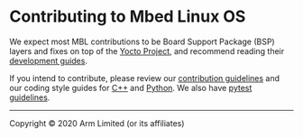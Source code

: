 # Contributing to Mbed Linux OS

We expect most MBL contributions to be Board Support Package (BSP) layers and fixes on top of the [Yocto Project](https://www.yoctoproject.org/), and recommend reading their [development guides](https://www.yoctoproject.org/docs/).

If you intend to contribute, please review our [contribution guidelines](../develop-mbl/contribution-guidelines.html) and our coding style guides for [C++](../develop-mbl/c-coding-style-guide.html) and [Python](../develop-mbl/python-coding-style-guide.html). We also have [pytest guidelines](../develop-mbl/pytest-in-mbl.html).


***

Copyright © 2020 Arm Limited (or its affiliates)

